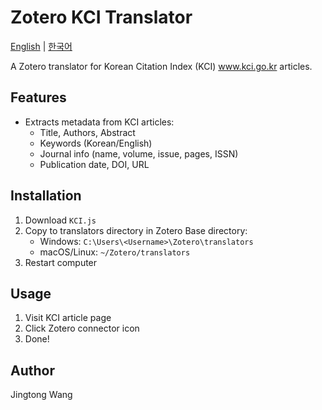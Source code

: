 # Zotero KCI Translator

[English](README.md) | [한국어](README.ko.md)

A Zotero translator for Korean Citation Index (KCI) www.kci.go.kr articles.

## Features

- Extracts metadata from KCI articles:
  - Title, Authors, Abstract
  - Keywords (Korean/English)
  - Journal info (name, volume, issue, pages, ISSN)
  - Publication date, DOI, URL

## Installation

1. Download `KCI.js`
2. Copy to translators directory in Zotero Base directory:
   - Windows: `C:\Users\<Username>\Zotero\translators`
   - macOS/Linux: `~/Zotero/translators`
3. Restart computer

## Usage

1. Visit KCI article page
2. Click Zotero connector icon
3. Done!

## Author

Jingtong Wang
